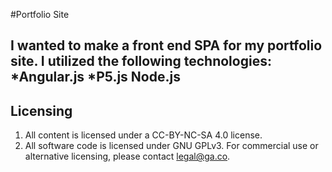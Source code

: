 #Portfolio Site

I wanted to make a front end SPA for my portfolio site. I utilized the following technologies:
*Angular.js
*P5.js
Node.js
---

## Licensing
1. All content is licensed under a CC-BY-NC-SA 4.0 license.
2. All software code is licensed under GNU GPLv3. For commercial use or alternative licensing, please contact legal@ga.co.
